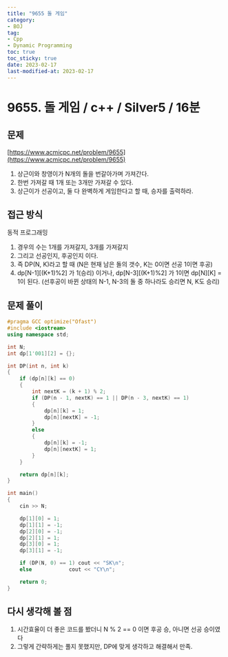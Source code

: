 ```yaml
---
title: "9655 돌 게임"
category:
- BOJ
tag:
- Cpp
- Dynamic Programming
toc: true
toc_sticky: true
date: 2023-02-17
last-modified-at: 2023-02-17
---
```


# 9655. 돌 게임 / c++ / Silver5 / 16분

## 문제
[https://www.acmicpc.net/problem/9655](https://www.acmicpc.net/problem/9655)   
1. 상근이와 창영이가 N개의 돌을 번갈아가며 가져간다.
2. 한번 가져갈 때 1개 또는 3개만 가져갈 수 있다.
3. 상근이가 선공이고, 둘 다 완벽하게 게임한다고 할 때, 승자를 출력하라.

## 접근 방식
동적 프로그래밍
1. 경우의 수는 1개를 가져갈지, 3개를 가져갈지
2. 그리고 선공인지, 후공인지 이다.
3. 즉  DP(N, K)라고 할 때 (N은 현재 남은 돌의 갯수, K는 0이면 선공 1이면 후공)
4. dp[N-1][(K+1)%2] 가 1(승리) 이거나, dp[N-3][(K+1)%2] 가 1이면 dp[N][K] = 1이 된다. (선후공이 바뀐 상태의 N-1, N-3의 돌 중 하나라도 승리면 N, K도 승리)

## 문제 풀이
```c++
#pragma GCC optimize("Ofast")
#include <iostream>
using namespace std;

int N;
int dp[1'001][2] = {};

int DP(int n, int k)
{
    if (dp[n][k] == 0)
    {
        int nextK = (k + 1) % 2;
        if (DP(n - 1, nextK) == 1 || DP(n - 3, nextK) == 1)
        {
            dp[n][k] = 1;
            dp[n][nextK] = -1;
        }
        else
        {
            dp[n][k] = -1;
            dp[n][nextK] = 1;
        }
    }

    return dp[n][k];
}

int main()
{
    cin >> N;

    dp[1][0] = 1;
    dp[1][1] = -1;
    dp[2][0] = -1;
    dp[2][1] = 1;
    dp[3][0] = 1;
    dp[3][1] = -1;

    if (DP(N, 0) == 1) cout << "SK\n";
    else            cout << "CY\n";

    return 0;
}
```

## 다시 생각해 볼 점
1. 시간효율이 더 좋은 코드를 봤더니 N % 2 == 0 이면 후공 승, 아니면 선공 승이였다
2. 그렇게 간략하게는 풀지 못했지만, DP에 맞게 생각하고 해결해서 만족.